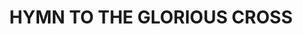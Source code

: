 ---
capo: 0
id: 0
lang: en-us
page: '219'
step: cat
subtitle: ''
tags:
- var
title: HYMN TO THE GLORIOUS CROSS
---
